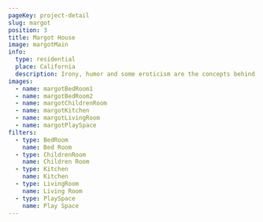 ```yaml
---
pageKey: project-detail
slug: margot
position: 3
title: Margot House
image: margotMain
info:
  type: residential
  place: California
  description: Irony, humor and some eroticism are the concepts behind Marcel Wanders most recent project. An indulgent luxury hotel where guests are rejuvenated through a pampered recreation of new Iberostar Grand Hotel Portals Nous in Mallorca. Located on a magnificent beach, this luxurious design uses transparencies, whites and reflective surfaces to create a flow of openness. Emphasizing craft and modern design, the Mallorquin style is reinforced, inspiring guests with the scenery of Spain.
images:
  - name: margotBedRoom1
  - name: margotBedRoom2
  - name: margotChildrenRoom
  - name: margotKitchen
  - name: margotLivingRoom
  - name: margotPlaySpace
filters:
  - type: BedRoom
    name: Bed Room
  - type: ChildrenRoom
    name: Children Room
  - type: Kitchen
    name: Kitchen
  - type: LivingRoom
    name: Living Room
  - type: PlaySpace
    name: Play Space
---
```


